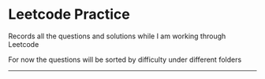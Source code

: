 # Leetcode Practice

Records all the questions and solutions while I am working through Leetcode

For now the questions will be sorted by difficulty under different folders

---
